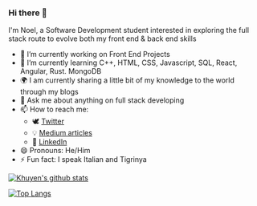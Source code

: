 ### Hi there 👋

I'm Noel, a Software Development student interested in exploring the full stack route to evolve both my front end & back end skills


- 🔭 I’m currently working on Front End Projects
- 🌱 I’m currently learning C++, HTML, CSS, Javascript, SQL, React, Angular, Rust. MongoDB
- :earth_africa: I am currently sharing a little bit of my knowledge to the world through my blogs
- 💬 Ask me about anything on full stack developing
- 📫 How to reach me: 
  - :dove: [Twitter](https://twitter.com/noel_yohannes)
  - :bulb: [Medium articles]()
  - :office: [LinkedIn](https://www.linkedin.com/in/noel-yohannes)
- 😄 Pronouns: He/Him
- ⚡ Fun fact: I speak Italian and Tigrinya

[![Khuyen's github stats](https://github-readme-stats.vercel.app/api?username=nyohannes-ghebremeskel&count_private=true&show_icons=true&theme=radical&hide_rank=false)](https://github.com/anuraghazra/github-readme-stats)


[![Top Langs](https://github-readme-stats.vercel.app/api/top-langs/?username=nyohannes-ghebremeskel)](https://github.com/anuraghazra/github-readme-stats)
